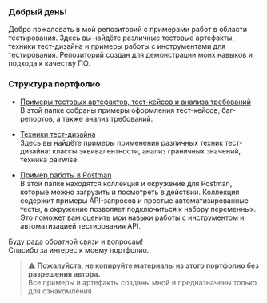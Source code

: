  ### Добрый день!

Добро пожаловать в мой репозиторий с примерами работ в области тестирования. Здесь вы найдёте различные тестовые артефакты, техники тест-дизайна и примеры работы с инструментами для тестирования. Репозиторий создан для демонстрации моих навыков и подхода к качеству ПО.

### Структура портфолио

- [Примеры тестовых артефактов, тест-кейсов и анализа требований](./test-artifacts)  
  В этой папке собраны примеры оформления тест-кейсов, баг-репортов, а также анализ требований.

- [Техники тест-дизайна](./test-design)  
  Здесь вы найдёте примеры применения различных техник тест-дизайна: классы эквивалентности, анализ граничных значений, техника pairwise.

- [Пример работы в Postman](./postman)  
  В этой папке находятся коллекция и окружение для Postman, которые можно загрузить и посмотреть в действии. Коллекция содержит примеры API-запросов и простые автоматизированные тесты, а окружение позволяет подключиться к набору переменных. Это поможет вам оценить мои навыки работы с инструментом и автоматизацией тестирования API.


Буду рада обратной связи и вопросам!  
Спасибо за интерес к моему портфолио.

> ⚠️ **Пожалуйста, не копируйте материалы из этого портфолио без разрешения автора.**  
> Все примеры и артефакты созданы мной и предназначены только для ознакомления.
